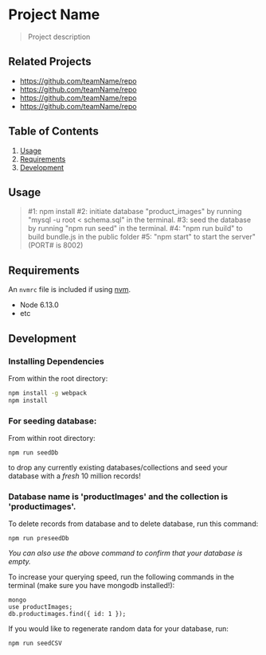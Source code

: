 # Project Name

> Project description

## Related Projects

  - https://github.com/teamName/repo
  - https://github.com/teamName/repo
  - https://github.com/teamName/repo
  - https://github.com/teamName/repo

## Table of Contents

1. [Usage](#Usage)
1. [Requirements](#requirements)
1. [Development](#development)

## Usage

> #1: npm install
> #2: initiate database "product_images" by running "mysql -u root < schema.sql" in the terminal.
> #3: seed the database by running "npm run seed" in the terminal.
> #4: "npm run build" to build bundle.js in the public folder
> #5: "npm start" to start the server" (PORT# is 8002)

## Requirements

An `nvmrc` file is included if using [nvm](https://github.com/creationix/nvm).

- Node 6.13.0
- etc

## Development

### Installing Dependencies

From within the root directory:

```sh
npm install -g webpack
npm install
```

### For seeding database:

From within root directory:
```
npm run seedDb
```

to drop any currently existing databases/collections and seed your database with a _fresh_ 10 million records!

### Database name is 'productImages' and the collection is 'productimages'.

To delete records from database and to delete database, run this command:
```
npm run preseedDb
```
_You can also use the above command to confirm that your database is empty._

To increase your querying speed, run the following commands in the terminal (make sure you have mongodb installed!):
```
mongo
use productImages;
db.productimages.find({ id: 1 });
```

If you would like to regenerate random data for your database, run:
```
npm run seedCSV
```